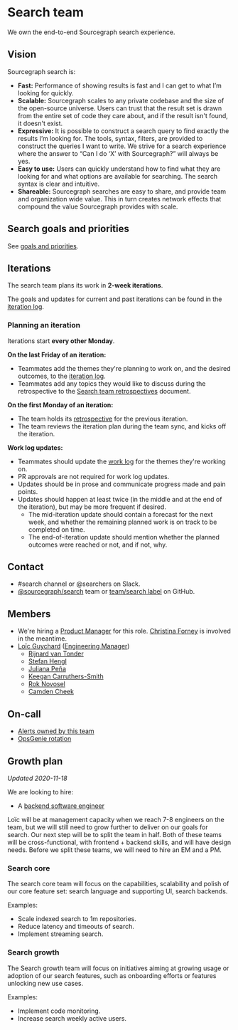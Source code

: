 # Search team

We own the end-to-end Sourcegraph search experience.

## Vision

Sourcegraph search is:

- **Fast:** Performance of showing results is fast and I can get to what I’m looking for quickly.
- **Scalable:** Sourcegraph scales to any private codebase and the size of the open-source universe. Users can trust that the result set is drawn from the entire set of code they care about, and if the result isn't found, it doesn't exist.
- **Expressive:** It is possible to construct a search query to find exactly the results I’m looking for. The tools, syntax, filters, are provided to construct the queries I want to write. We strive for a search experience where the answer to “Can I do ‘X’ with Sourcegraph?” will always be yes.
- **Easy to use:** Users can quickly understand how to find what they are looking for and what options are available for searching. The search syntax is clear and intuitive.
- **Shareable:** Sourcegraph searches are easy to share, and provide team and organization wide value. This in turn creates network effects that compound the value Sourcegraph provides with scale.

## Search goals and priorities

See [goals and priorities](goals.md).

## Iterations

The search team plans its work in **2-week iterations**.

The goals and updates for current and past iterations can be found in the [iteration log](./iteration_log.md).

### Planning an iteration

Iterations start **every other Monday**.

**On the last Friday of an iteration:**

- Teammates add the themes they're planning to work on, and the desired outcomes, to the [iteration log](./iteration_log.md).
- Teammates add any topics they would like to discuss during the retrospective to the [Search team retrospectives](https://docs.google.com/document/d/1YyPhH-OVrFddLhlerlfrqmnqe633I09wp9D9mSI4Za8/edit) document.

**On the first Monday of an iteration:**

- The team holds its [retrospective](https://docs.google.com/document/d/1YyPhH-OVrFddLhlerlfrqmnqe633I09wp9D9mSI4Za8/edit) for the previous iteration.
- The team reviews the iteration plan during the team sync, and kicks off the iteration.

**Work log updates:**

- Teammates should update the [work log](./iteration_log.md) for the themes they're working on.
- PR approvals are not required for work log updates.
- Updates should be in prose and communicate progress made and pain points.
- Updates should happen at least twice (in the middle and at the end of the iteration), but may be more frequent if desired.
  - The mid-iteration update should contain a forecast for the next week, and whether the remaining planned work is on track to be completed on time.
  - The end-of-iteration update should mention whether the planned outcomes were reached or not, and if not, why.

## Contact

- #search channel or @searchers on Slack.
- [@sourcegraph/search](https://github.com/orgs/sourcegraph/teams/search) team or [team/search label](https://github.com/sourcegraph/sourcegraph/issues?q=is%3Aissue+is%3Aopen+label%3Ateam%2Fsearch+) on GitHub.

## Members

- We're hiring a [Product Manager](https://jobs.lever.co/sourcegraph/254299f5-f91b-43e2-aa1a-3732963dd296) for this role. [Christina Forney](../../../company/team/index.md#christina-forney-she-her) is involved in the meantime.
- [Loïc Guychard](../../../company/team/index.md#loïc-guychard) ([Engineering Manager](../roles.md#engineering-manager))
  - [Rijnard van Tonder](../../../company/team/index.md#rijnard-van-tonder)
  - [Stefan Hengl](../../../company/team/index.md#stefan-hengl-he-him)
  - [Juliana Peña](../../../company/team/index.md#juliana-peña-she-her)
  - [Keegan Carruthers-Smith](../../../company/team/index.md#keegan-carruthers-smith)
  - [Rok Novosel](../../../company/team/index.md#rok-novosel-he-him)
  - [Camden Cheek](../../../company/team/index.md#camden-cheek-hehim)

## On-call

- [Alerts owned by this team](https://sourcegraph.com/search?q=repo%3A%5Egithub.com%2Fsourcegraph%2Fsourcegraph%24+file%3Amonitoring%2F.*+%7B%3A%5B_%5D%2C+Owner%3A+monitoring.ObservableOwnerSearch%2C+%3A%5B_%5D%7D+OR+%28%3A%5B_%5D%2C+monitoring.ObservableOwnerSearch%29+count%3A1000&patternType=structural)
- [OpsGenie rotation](https://sourcegraph.app.opsgenie.com/teams/dashboard/f482ef3e-f5dc-4bef-b7c4-307e0ad30d6a)

## Growth plan

_Updated 2020-11-18_

We are looking to hire:

- A [backend software engineer](https://jobs.lever.co/sourcegraph/a0dba744-ed1d-4172-8a4a-0feb52609322)

Loïc will be at management capacity when we reach 7-8 engineers on the team, but we will still need to grow further to deliver on our goals for search. Our next step will be to split the team in half. Both of these teams will be cross-functional, with frontend + backend skills, and will have design needs. Before we split these teams, we will need to hire an EM and a PM.

### Search core

The search core team will focus on the capabilities, scalability and polish of our core feature set: search language and supporting UI, search backends.

Examples:

- Scale indexed search to 1m repositories.
- Reduce latency and timeouts of search.
- Implement streaming search.

### Search growth

The Search growth team will focus on initiatives aiming at growing usage or adoption of our search features, such as onboarding efforts or features unlocking new use cases.

Examples:

- Implement code monitoring.
- Increase search weekly active users.
